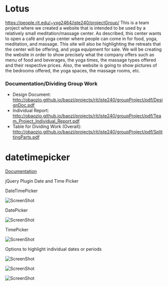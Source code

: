 # Lotus
<!-- http://obaozio.github.io/baozi/projects/rit/iste240/groupProject/index.php GitHub Pages do NOT support php pages -->
https://people.rit.edu/~yxg2464/iste240/projectGroup/
This is a team project where we created a website that is intended to be used by a relatively small meditation/massage center. As described, this center wants to open a café and yoga center where people can come in for food, yoga, meditation, and massage. This site will also be highlighting the retreats that the center will be offering, and yoga equipment for sale. We will be creating the website in order to show precisely what the company offers such as menu of food and beverages, the yoga times, the massage types offered and their respective prices. Also, the website is going to show pictures of the bedrooms offered, the yoga spaces, the massage rooms, etc.


### Documentation/Dividing Group Work
- Design Document:  http://obaozio.github.io/baozi/projects/rit/iste240/groupProject/pdf/DesignDoc.pdf
- Individual Report:  http://obaozio.github.io/baozi/projects/rit/iste240/groupProject/pdf/Team_Project_Individual_Report.pdf
- Table for Dividing Work (Overall):  http://obaozio.github.io/baozi/projects/rit/iste240/groupProject/pdf/SplittingParts.pdf



# datetimepicker
[Documentation][doc]


jQuery Plugin Date and Time Picker

DateTimePicker

![ScreenShot](https://raw.github.com/xdan/datetimepicker/master/screen/1.png)

DatePicker

![ScreenShot](https://raw.github.com/xdan/datetimepicker/master/screen/2.png)

TimePicker

![ScreenShot](https://raw.github.com/xdan/datetimepicker/master/screen/3.png)

Options to highlight individual dates or periods

![ScreenShot](https://raw.github.com/Mingpao/datetimepicker/master/screen/4.png)

![ScreenShot](https://raw.github.com/Mingpao/datetimepicker/master/screen/5.png)

![ScreenShot](https://raw.github.com/Mingpao/datetimepicker/master/screen/6.png)

[doc]: http://xdsoft.net/jqplugins/datetimepicker/
